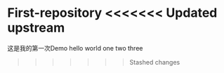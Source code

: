 First-repository
<<<<<<< Updated upstream
=======
这是我的第一次Demo
hello world
one two three
>>>>>>> Stashed changes
